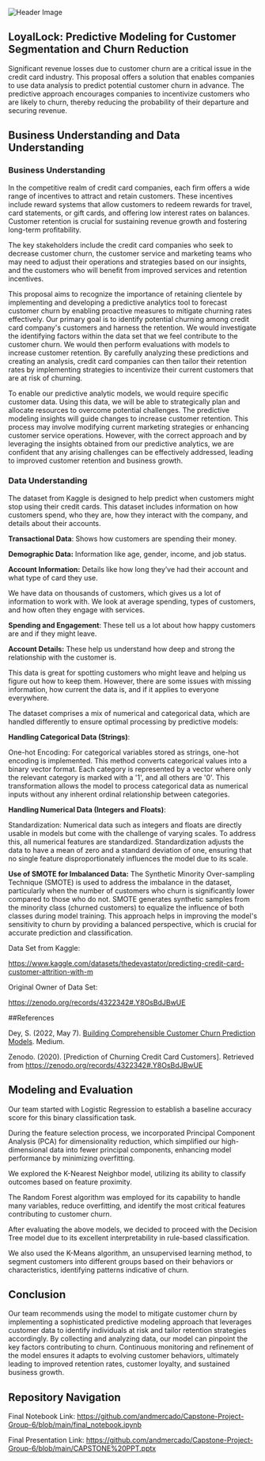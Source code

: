 ![Header Image](https://github.com/andmercado/Capstone-Project-Group-6/assets/159932014/7409f5bc-d706-4524-a64a-4eab1d0351f0)

## LoyalLock: Predictive Modeling for Customer Segmentation and Churn Reduction

Significant revenue losses due to customer churn are a critical issue in the credit card industry. This proposal offers a solution that enables companies to use data analysis to predict potential customer churn in advance. The predictive approach encourages companies to incentivize customers who are likely to churn, thereby reducing the probability of their departure and securing revenue. 

## Business Understanding and Data Understanding

### Business Understanding

In the competitive realm of credit card companies, each firm offers a wide range of incentives to attract and retain customers. These incentives include reward systems that allow customers to redeem rewards for travel, card statements, or gift cards, and offering low interest rates on balances. Customer retention is crucial for sustaining revenue growth and fostering long-term profitability.

The key stakeholders include the credit card companies who seek to decrease customer churn, the customer service and marketing teams who may need to adjust their operations and strategies based on our insights, and the customers who will benefit from improved services and retention incentives.

This proposal aims to recognize the importance of retaining clientele by implementing and developing a predictive analytics tool to forecast customer churn by enabling proactive measures to mitigate churning rates effectively. Our primary goal is to identify potential churning among credit card company's customers and harness the retention. We would investigate the identifying factors within the data set that we feel contribute to the customer churn. We would then perform evaluations with models to increase customer retention. By carefully analyzing these predictions and creating an analysis, credit card companies can then tailor their retention rates by implementing strategies to incentivize their current customers that are at risk of churning.

To enable our predictive analytic models, we would require specific customer data. Using this data, we will be able to strategically plan and allocate resources to overcome potential challenges. The predictive modeling insights will guide changes to increase customer retention. This process may involve modifying current marketing strategies or enhancing customer service operations. However, with the correct approach and by leveraging the insights obtained from our predictive analytics, we are confident that any arising challenges can be effectively addressed, leading to improved customer retention and business growth.

### Data Understanding

The dataset from Kaggle is designed to help predict when customers might stop using their credit cards. This dataset includes information on how customers spend, who they are, how they interact with the company, and details about their accounts. 

**Transactional Data**: Shows how customers are spending their money.

**Demographic Data:** Information like age, gender, income, and job status.

**Account Information:** Details like how long they’ve had their account and what type of card they use.

We have data on thousands of customers, which gives us a lot of information to work with. We look at average spending, types of customers, and how often they engage with services.

**Spending and Engagement**: These tell us a lot about how happy customers are and if they might leave.

**Account Details:** These help us understand how deep and strong the relationship with the customer is.

This data is great for spotting customers who might leave and helping us figure out how to keep them. However, there are some issues with missing information, how current the data is, and if it applies to everyone everywhere.

The dataset comprises a mix of numerical and categorical data, which are handled differently to ensure optimal processing by predictive models:

**Handling Categorical Data (Strings)**:

One-hot Encoding: For categorical variables stored as strings, one-hot encoding is implemented. This method converts categorical values into a binary vector format. Each category is represented by a vector where only the relevant category is marked with a '1', and all others are '0'. This transformation allows the model to process categorical data as numerical inputs without any inherent ordinal relationship between categories.

**Handling Numerical Data (Integers and Floats)**:

Standardization: Numerical data such as integers and floats are directly usable in models but come with the challenge of varying scales. To address this, all numerical features are standardized. Standardization adjusts the data to have a mean of zero and a standard deviation of one, ensuring that no single feature disproportionately influences the model due to its scale.

**Use of SMOTE for Imbalanced Data:** The Synthetic Minority Over-sampling Technique (SMOTE) is used to address the imbalance in the dataset, particularly when the number of customers who churn is significantly lower compared to those who do not. SMOTE generates synthetic samples from the minority class (churned customers) to equalize the influence of both classes during model training. This approach helps in improving the model's sensitivity to churn by providing a balanced perspective, which is crucial for accurate prediction and classification.

Data Set from Kaggle: 

https://www.kaggle.com/datasets/thedevastator/predicting-credit-card-customer-attrition-with-m

Original Owner of Data Set:

https://zenodo.org/records/4322342#.Y8OsBdJBwUE

##References

Dey, S. (2022, May 7). [Building Comprehensible Customer Churn Prediction Models](https://medium.com/swlh/building-comprehensible-customer-churn-prediction-models-ca61ecce529d). Medium.

Zenodo. (2020). [Prediction of Churning Credit Card Customers]. Retrieved from https://zenodo.org/records/4322342#.Y8OsBdJBwUE

## Modeling and Evaluation

Our team started with Logistic Regression to establish a baseline accuracy score for this binary classification task.

During the feature selection process, we incorporated Principal Component Analysis (PCA) for dimensionality reduction, which simplified our high-dimensional data into fewer principal components, enhancing model performance by minimizing overfitting.

We explored the K-Nearest Neighbor model, utilizing its ability to classify outcomes based on feature proximity.

The Random Forest algorithm was employed for its capability to handle many variables, reduce overfitting, and identify the most critical features contributing to customer churn.

After evaluating the above models, we decided to proceed with the Decision Tree model due to its excellent interpretability in rule-based classification.

We also used the K-Means algorithm, an unsupervised learning method, to segment customers into different groups based on their behaviors or characteristics, identifying patterns indicative of churn.


## Conclusion

Our team recommends using the model to mitigate customer churn by implementing a sophisticated predictive modeling approach that leverages customer data to identify individuals at risk and tailor retention strategies accordingly. By collecting and analyzing data, our model can pinpoint the key factors contributing to churn. Continuous monitoring and refinement of the model ensures it adapts to evolving customer behaviors, ultimately leading to improved retention rates, customer loyalty, and sustained business growth.


## Repository Navigation
Final Notebook Link: https://github.com/andmercado/Capstone-Project-Group-6/blob/main/final_notebook.ipynb

Final Presentation Link: https://github.com/andmercado/Capstone-Project-Group-6/blob/main/CAPSTONE%20PPT.pptx
